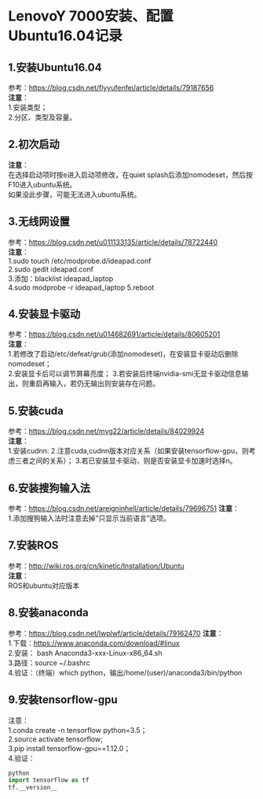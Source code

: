 # LenovoY 7000安装、配置Ubuntu16.04记录
## 1.安装Ubuntu16.04
参考：https://blog.csdn.net/flyyufenfei/article/details/79187656  
**注意**：   
1.安装类型；  
2.分区、类型及容量。

## 2.初次启动
**注意**：  
在选择启动项时按e进入启动项修改，在quiet splash后添加nomodeset，然后按F10进入ubuntu系统。  
如果没此步骤，可能无法进入ubuntu系统。

## 3.无线网设置
参考：https://blog.csdn.net/u011133135/article/details/78722440    
**注意**：  
1.sudo touch /etc/modprobe.d/ideapad.conf  
2.sudo gedit ideapad.conf  
3.添加：blacklist ideapad_laptop   
4.sudo modprobe -r ideapad_laptop
5.reboot

## 4.安装显卡驱动
参考：https://blog.csdn.net/u014682691/article/details/80605201  
**注意**：  
1.若修改了启动/etc/defeat/grub(添加nomodeset)，在安装显卡驱动后删除nomodeset；  
2.安装显卡后可以调节屏幕亮度；
3.若安装后终端nvidia-smi无显卡驱动信息输出，则重启再输入，若仍无输出则安装存在问题。

## 5.安装cuda
参考：https://blog.csdn.net/myg22/article/details/84029924  
**注意**：  
1.安装cudnn:
2.注意cuda,cudnn版本对应关系（如果安装tensorflow-gpu，则考虑三者之间的关系）；
3.若已安装显卡驱动，则是否安装显卡加速时选择n。

## 6.安装搜狗输入法  
参考：https://blog.csdn.net/areigninhell/article/details/79696751
**注意**：  
1.添加搜狗输入法时注意去掉“只显示当前语言”选项。

## 7.安装ROS
参考：http://wiki.ros.org/cn/kinetic/Installation/Ubuntu  
**注意**：  
ROS和ubuntu对应版本

## 8.安装anaconda
参考：https://blog.csdn.net/lwplwf/article/details/79162470
**注意**：  
1.下载：https://www.anaconda.com/download/#linux  
2.安装： bash Anaconda3-xxx-Linux-x86_64.sh  
3.路径：source ~/.bashrc  
4.验证：（终端）which python，输出/home/(user)/anaconda3/bin/python

## 9.安装tensorflow-gpu
注意：  
1.conda create -n tensorflow python=3.5；  
2.source activate tensorflow;  
3.pip install tensorflow-gpu==1.12.0；  
4.验证：
~~~python
python
import tensorflow as tf
tf.__version__
~~~

